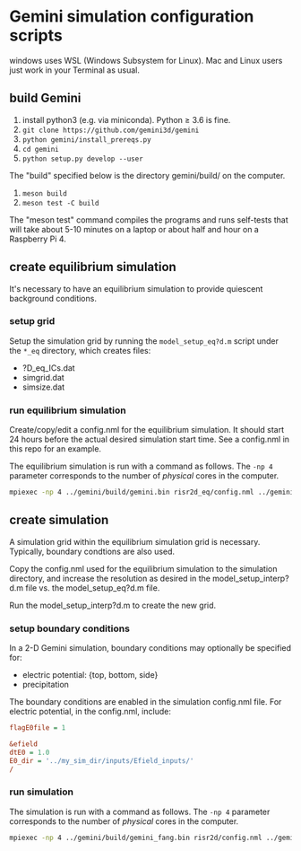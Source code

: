 # Gemini simulation configuration scripts

windows uses WSL (Windows Subsystem for Linux).
Mac and Linux users just work in your Terminal as usual.

## build Gemini

1. install python3 (e.g. via miniconda).  Python &ge; 3.6 is fine.
2. `git clone https://github.com/gemini3d/gemini`
3. `python gemini/install_prereqs.py`
4. `cd gemini`
5. `python setup.py develop --user`

The "build" specified below is the directory gemini/build/ on the computer.

1. `meson build`
2. `meson test -C build`

The "meson test" command compiles the programs and runs self-tests that will take
about 5-10 minutes on a laptop or about half and hour on a Raspberry Pi 4.

## create equilibrium simulation

It's necessary to have an equilibrium simulation to provide quiescent background conditions.

### setup grid

Setup the simulation grid by running the `model_setup_eq?d.m` script under the `*_eq` directory, which creates files:

* ?D_eq_ICs.dat
* simgrid.dat
* simsize.dat

### run equilibrium simulation

Create/copy/edit a config.nml for the equilibrium simulation.
It should start 24 hours before the actual desired simulation start time.
See a config.nml in this repo for an example.

The equilibrium simulation is run with a command as follows.
The `-np 4` parameter corresponds to the number of *physical* cores in the computer.

```sh
mpiexec -np 4 ../gemini/build/gemini.bin risr2d_eq/config.nml ../gemini_sim/risr2d_eq
```

## create simulation

A simulation grid within the equilibrium simulation grid is necessary.
Typically, boundary condtions are also used.

Copy the config.nml used for the equilibrium simulation to the simulation directory,
and increase the resolution as desired in the model_setup_interp?d.m file vs. the
model_setup_eq?d.m file.

Run the model_setup_interp?d.m to create the new grid.

### setup boundary conditions

In a 2-D Gemini simulation, boundary conditions may optionally be specified for:

* electric potential: {top, bottom, side}
* precipitation

The boundary conditions are enabled in the simulation config.nml file.
For electric potential, in the config.nml, include:

```ini
flagE0file = 1

&efield
dtE0 = 1.0
E0_dir = '../my_sim_dir/inputs/Efield_inputs/'
/
```

### run simulation

The simulation is run with a command as follows.
The `-np 4` parameter corresponds to the number of *physical* cores in the computer.

```sh
mpiexec -np 4 ../gemini/build/gemini_fang.bin risr2d/config.nml ../gemini_sim/risr2d
```
